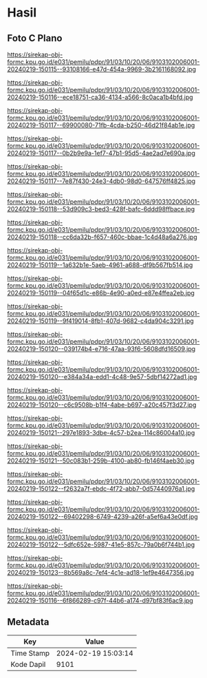 # Hasil

## Foto C Plano

https://sirekap-obj-formc.kpu.go.id/e031/pemilu/pdpr/91/03/10/20/06/9103102006001-20240219-150115--93108166-e47d-454a-9969-3b2161168092.jpg

https://sirekap-obj-formc.kpu.go.id/e031/pemilu/pdpr/91/03/10/20/06/9103102006001-20240219-150116--ece18751-ca36-4134-a566-8c0aca1b4bfd.jpg

https://sirekap-obj-formc.kpu.go.id/e031/pemilu/pdpr/91/03/10/20/06/9103102006001-20240219-150117--69900080-71fb-4cda-b250-46d21f84ab1e.jpg

https://sirekap-obj-formc.kpu.go.id/e031/pemilu/pdpr/91/03/10/20/06/9103102006001-20240219-150117--0b2b9e9a-1ef7-47b1-95d5-4ae2ad7e690a.jpg

https://sirekap-obj-formc.kpu.go.id/e031/pemilu/pdpr/91/03/10/20/06/9103102006001-20240219-150117--7e87f430-24e3-4db0-98d0-647576ff4825.jpg

https://sirekap-obj-formc.kpu.go.id/e031/pemilu/pdpr/91/03/10/20/06/9103102006001-20240219-150118--53d909c3-bed3-428f-bafc-6ddd98ffbace.jpg

https://sirekap-obj-formc.kpu.go.id/e031/pemilu/pdpr/91/03/10/20/06/9103102006001-20240219-150118--cc6da32b-f657-460c-bbae-1c4d48a6a276.jpg

https://sirekap-obj-formc.kpu.go.id/e031/pemilu/pdpr/91/03/10/20/06/9103102006001-20240219-150119--1a632b1e-5aeb-4961-a688-df9b567fb514.jpg

https://sirekap-obj-formc.kpu.go.id/e031/pemilu/pdpr/91/03/10/20/06/9103102006001-20240219-150119--04f65d1c-e86b-4e90-a0ed-e87e4ffea2eb.jpg

https://sirekap-obj-formc.kpu.go.id/e031/pemilu/pdpr/91/03/10/20/06/9103102006001-20240219-150119--9f419014-8fb1-407d-9682-c4da904c3291.jpg

https://sirekap-obj-formc.kpu.go.id/e031/pemilu/pdpr/91/03/10/20/06/9103102006001-20240219-150120--039174b4-e716-47aa-93f6-5608dfd16509.jpg

https://sirekap-obj-formc.kpu.go.id/e031/pemilu/pdpr/91/03/10/20/06/9103102006001-20240219-150120--e384a34a-edd1-4c48-9e57-5dbf14272ad1.jpg

https://sirekap-obj-formc.kpu.go.id/e031/pemilu/pdpr/91/03/10/20/06/9103102006001-20240219-150120--c6c9508b-b1f4-4abe-b697-a20c457f3d27.jpg

https://sirekap-obj-formc.kpu.go.id/e031/pemilu/pdpr/91/03/10/20/06/9103102006001-20240219-150121--297e1893-3dbe-4c57-b2ea-114c86004a10.jpg

https://sirekap-obj-formc.kpu.go.id/e031/pemilu/pdpr/91/03/10/20/06/9103102006001-20240219-150121--50c083b1-259b-4100-ab80-fb146f4aeb30.jpg

https://sirekap-obj-formc.kpu.go.id/e031/pemilu/pdpr/91/03/10/20/06/9103102006001-20240219-150122--f2632a7f-ebdc-4f72-abb7-0d57440976a1.jpg

https://sirekap-obj-formc.kpu.go.id/e031/pemilu/pdpr/91/03/10/20/06/9103102006001-20240219-150122--69402298-6749-4239-a26f-a5ef6a43e0df.jpg

https://sirekap-obj-formc.kpu.go.id/e031/pemilu/pdpr/91/03/10/20/06/9103102006001-20240219-150122--5dfc652e-5987-41e5-857c-79a0b6f744b1.jpg

https://sirekap-obj-formc.kpu.go.id/e031/pemilu/pdpr/91/03/10/20/06/9103102006001-20240219-150123--8b569a8c-7ef4-4c1e-ad18-1ef9e4647356.jpg

https://sirekap-obj-formc.kpu.go.id/e031/pemilu/pdpr/91/03/10/20/06/9103102006001-20240219-150116--6f866289-c97f-44b6-a174-d97bf83f6ac9.jpg


## Metadata

| Key        | Value               |
| ---------- | ------------------- |
| Time Stamp | 2024-02-19 15:03:14 |
| Kode Dapil | 9101                |



